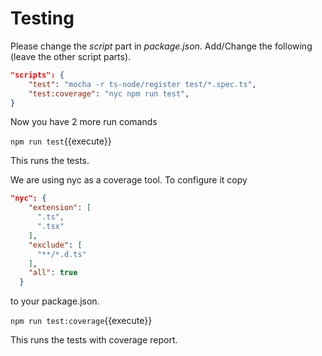 # Testing

Please change the *script* part in *package.json*.
Add/Change the following (leave the other script parts).

```json
"scripts": {
    "test": "mocha -r ts-node/register test/*.spec.ts",
    "test:coverage": "nyc npm run test",
}
```

Now you have 2 more run comands

`npm run test`{{execute}}

This runs the tests.

We are using nyc as a coverage tool. To configure it copy

```json
"nyc": {
    "extension": [
      ".ts",
      ".tsx"
    ],
    "exclude": [
      "**/*.d.ts"
    ],
    "all": true  
  }
```

to your package.json.

`npm run test:coverage`{{execute}}

This runs the tests with coverage report.
